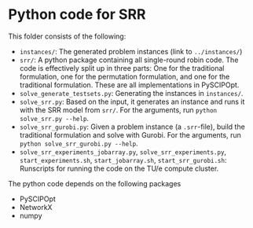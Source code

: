 # Python code for SRR

This folder consists of the following:

* `instances/`: The generated problem instances (link to `../instances/`)
* `srr/`: A python package containing all single-round robin code. The code is effectively split up in three parts: One for the traditional formulation, one for the permutation formulation, and one for the traditional formulation. These are all implementations in PySCIPOpt.
* `solve_generate_testsets.py`: Generating the instances in `instances/`.
* `solve_srr.py`: Based on the input, it generates an instance and runs it with the SRR model from `srr/`. For the arguments, run `python solve_srr.py --help`.
* `solve_srr_gurobi.py`: Given a problem instance (a `.srr`-file), build the traditional formulation and solve with Gurobi. For the arguments, run `python solve_srr_gurobi.py --help`.
* `solve_srr_experiments_jobarray.py`, `solve_srr_experiments.py`, `start_experiments.sh`, `start_jobarray.sh`, `start_srr_gurobi.sh`: Runscripts for running the code on the TU/e compute cluster.

The python code depends on the following packages

* PySCIPOpt
* NetworkX
* numpy